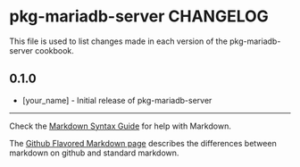 # pkg-mariadb-server CHANGELOG

This file is used to list changes made in each version of the pkg-mariadb-server cookbook.

## 0.1.0
- [your_name] - Initial release of pkg-mariadb-server

- - -
Check the [Markdown Syntax Guide](http://daringfireball.net/projects/markdown/syntax) for help with Markdown.

The [Github Flavored Markdown page](http://github.github.com/github-flavored-markdown/) describes the differences between markdown on github and standard markdown.
